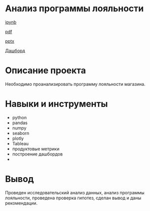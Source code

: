 # Анализ программы лояльности #
[ipynb](https://github.com/zagirovaaa/Portfolio/blob/main/Анализ%20программы%20лояльности/loyality.ipynb)

[pdf](https://github.com/zagirovaaa/Portfolio/blob/main/Анализ%20программы%20лояльности/loyality.pdf)

[pptx](https://disk.yandex.ru/i/9yMJjtfTsaNN9g)

[Дашборд](https://public.tableau.com/app/profile/anastasiya.z7758/viz/Stroili/Dashboard1?publish=yes)


# Описание проекта #
Необходимо проанализировать программу лояльности магазина.

# Навыки и инструменты #
- python
- pandas
- numpy
- seaborn 
- plotly
- Tableau
- продуктовые метрики
- построение дашбордов
- 

# Вывод #
Проведен исследовательский анализ данных, анализ программы лояльности, проведена проверка гипотез, сделан вывод и даны рекомендации.
